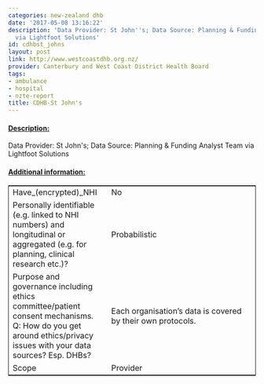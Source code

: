 ```yaml
---
categories: new-zealand dhb
date: '2017-05-08 13:16:22'
description: 'Data Provider: St John''s; Data Source: Planning & Funding Analyst Team
  via Lightfoot Solutions'
id: cdhbst_johns
layout: post
link: http://www.westcoastdhb.org.nz/
provider: Canterbury and West Coast District Health Board
tags:
- ambulance
- hospital
- nzte-report
title: CDHB-St John's
---
```



 <h4> <u>Description:</u> </h4>
Data Provider: St John's; Data Source: Planning & Funding Analyst Team via Lightfoot Solutions
 <h4> <u>Additional information:</u> </h4>
 <table style="border: 1px solid">
 <tr> <td width="40%">Have_(encrypted)_NHI</td> <td>No</td> </tr>
 <tr> <td width="40%">Personally identifiable (e.g. linked to NHI numbers) and longitudinal or aggregated (e.g. for planning, clinical research etc.)?</td> <td>Probabilistic</td> </tr>
 <tr> <td width="40%">Purpose and governance including ethics committee/patient consent mechanisms. Q: How do you get around ethics/privacy issues with your data sources? Esp. DHBs?</td> <td>Each organisation’s data is covered by their own protocols. </td> </tr>
 <tr> <td width="40%">Scope</td> <td>Provider</td> </tr>
 </table>
